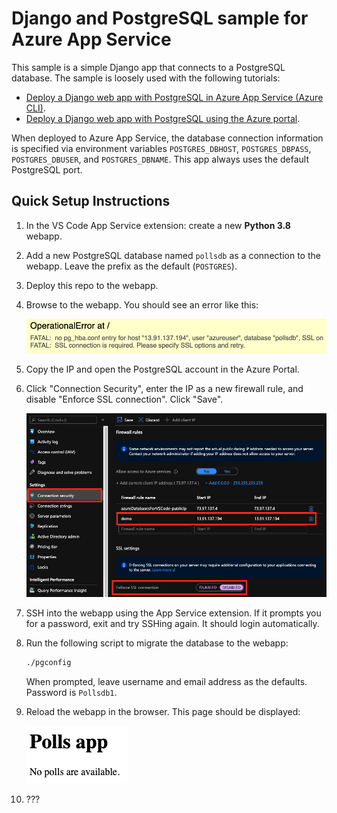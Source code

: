 # Django and PostgreSQL sample for Azure App Service

This sample is a simple Django app that connects to a PostgreSQL database. The sample is loosely used with the following tutorials:

- [Deploy a Django web app with PostgreSQL in Azure App Service (Azure CLI)](https://docs.microsoft.com/azure/app-service/containers/tutorial-python-postgresql-app).
- [Deploy a Django web app with PostgreSQL using the Azure portal](https://docs.microsoft.com/en-us/azure/developer/python/tutorial-python-postgresql-app-portal).

When deployed to Azure App Service, the database connection information is specified via environment variables `POSTGRES_DBHOST`, `POSTGRES_DBPASS`, `POSTGRES_DBUSER`, and `POSTGRES_DBNAME`. This app always uses the default PostgreSQL port. 

## Quick Setup Instructions

1. In the VS Code App Service extension: create a new **Python 3.8** webapp.

2. Add a new PostgreSQL database named `pollsdb` as a connection to the webapp.
Leave the prefix as the default (`POSTGRES`).

3. Deploy this repo to the webapp.

4. Browse to the webapp. You should see an error like this:

    ![firewall error](images/firewall-error.png)

5. Copy the IP and open the PostgreSQL account in the Azure Portal.

6. Click "Connection Security", enter the IP as a new firewall rule, and disable "Enforce SSL connection". Click "Save".

    ![connection security](images/connection-security.png)

7. SSH into the webapp using the App Service extension. 
If it prompts you for a password, exit and try SSHing again.
It should login automatically.

8. Run the following script to migrate the database to the webapp:

    ```bash
    ./pgconfig
    ```

    When prompted, leave username and email address as the defaults. Password is `Pollsdb1`.

9. Reload the webapp in the browser. This page should be displayed:

    ![basic page](images/basic-page.png)

10. ???
